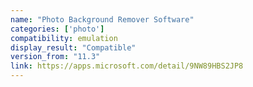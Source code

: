 ```yaml
---
name: "Photo Background Remover Software"
categories: ['photo']
compatibility: emulation
display_result: "Compatible"
version_from: "11.3"
link: https://apps.microsoft.com/detail/9NW89HBS2JP8
---
```


